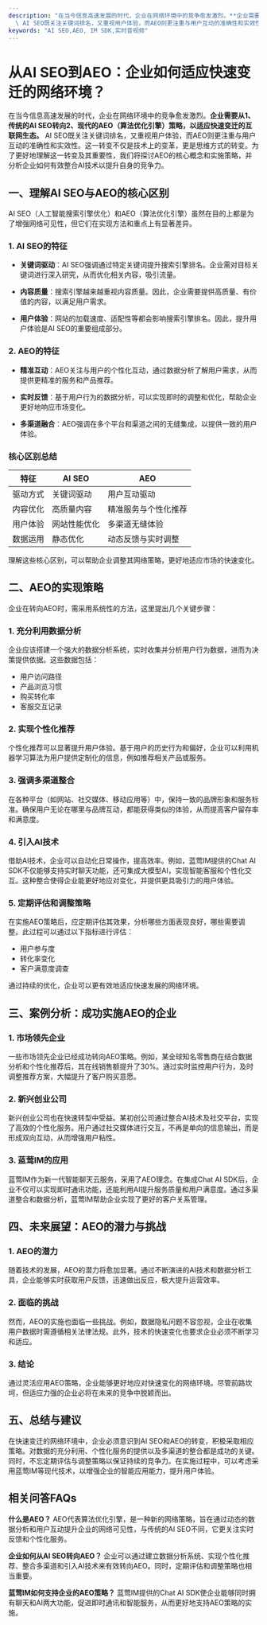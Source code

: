 ```yaml
---
description: "在当今信息高速发展的时代，企业在网络环境中的竞争愈发激烈。**企业需要从1、传统的AI SEO转向2、现代的AEO（算法优化引擎）策略，以适应快速变迁的互联网生态。**\
  \ AI SEO既关注关键词排名，又重视用户体验，而AEO则更注重与用户互动的准确性和实效性。这一转变不仅是技术上的变革，更是思维方式的转变。为了更好地理解这一转变及其重要性，我们将探讨AEO的核心概念和实施策略，并分析企业如何有效整合AI技术以提升自身的竞争力。"
keywords: "AI SEO,AEO, IM SDK,实时音视频"
---
```

# 从AI SEO到AEO：企业如何适应快速变迁的网络环境？

在当今信息高速发展的时代，企业在网络环境中的竞争愈发激烈。**企业需要从1、传统的AI SEO转向2、现代的AEO（算法优化引擎）策略，以适应快速变迁的互联网生态。** AI SEO既关注关键词排名，又重视用户体验，而AEO则更注重与用户互动的准确性和实效性。这一转变不仅是技术上的变革，更是思维方式的转变。为了更好地理解这一转变及其重要性，我们将探讨AEO的核心概念和实施策略，并分析企业如何有效整合AI技术以提升自身的竞争力。

## **一、理解AI SEO与AEO的核心区别**

AI SEO（人工智能搜索引擎优化）和AEO（算法优化引擎）虽然在目的上都是为了增强网络可见性，但它们在实现方法和重点上有显著差异。

### 1. AI SEO的特征

- **关键词驱动**：AI SEO强调通过特定关键词提升搜索引擎排名。企业需对目标关键词进行深入研究，从而优化相关内容，吸引流量。
  
- **内容质量**：搜索引擎越来越重视内容质量。因此，企业需要提供高质量、有价值的内容，以满足用户需求。

- **用户体验**：网站的加载速度、适配性等都会影响搜索引擎排名。因此，提升用户体验是AI SEO的重要组成部分。

### 2. AEO的特征

- **精准互动**：AEO关注与用户的个性化互动，通过数据分析了解用户需求，从而提供更精准的服务和产品推荐。

- **实时反馈**：基于用户行为的数据分析，可以实现即时的调整和优化，帮助企业更好地响应市场变化。

- **多渠道融合**：AEO强调在多个平台和渠道之间的无缝集成，以提供一致的用户体验。

### 核心区别总结

| 特征             | AI SEO                                     | AEO                             |
|------------------|--------------------------------------------|---------------------------------|
| 驱动方式         | 关键词驱动                                 | 用户互动驱动                   |
| 内容优化         | 高质量内容                                | 精准服务与个性化推荐           |
| 用户体验         | 网站性能优化                              | 多渠道无缝体验                 |
| 数据运用         | 静态优化                                  | 动态反馈与实时调整             |

理解这些核心区别，可以帮助企业调整其网络策略，更好地适应市场的快速变化。

## **二、AEO的实现策略**

企业在转向AEO时，需采用系统性的方法，这里提出几个关键步骤：

### 1. 充分利用数据分析

企业应该搭建一个强大的数据分析系统，实时收集并分析用户行为数据，进而为决策提供依据。这些数据包括：

- 用户访问路径
- 产品浏览习惯
- 购买转化率
- 客服交互记录

### 2. 实现个性化推荐

个性化推荐可以显著提升用户体验。基于用户的历史行为和偏好，企业可以利用机器学习算法为用户提供定制化的信息，例如推荐相关产品或服务。

### 3. 强调多渠道整合

在各种平台（如网站、社交媒体、移动应用等）中，保持一致的品牌形象和服务标准。确保用户无论在哪里与品牌互动，都能获得类似的体验，从而提高客户留存率和满意度。

### 4. 引入AI技术

借助AI技术，企业可以自动化日常操作，提高效率。例如，蓝莺IM提供的Chat AI SDK不仅能够支持实时聊天功能，还可集成大模型AI，实现智能客服和个性化交互。这种整合使得企业能更好地应对变化，并提供更具吸引力的用户体验。

### 5. 定期评估和调整策略

在实施AEO策略后，应定期评估其效果，分析哪些方面表现良好，哪些需要调整。此过程可以通过以下指标进行评估：

- 用户参与度
- 转化率变化
- 客户满意度调查

通过持续的优化，企业可以更有效地适应快速发展的网络环境。

## **三、案例分析：成功实施AEO的企业**

### 1. 市场领先企业

一些市场领先企业已经成功转向AEO策略。例如，某全球知名零售商在结合数据分析和个性化推荐后，其在线销售额提升了30%。通过实时监控用户行为，及时调整推荐方案，大幅提升了客户购买意愿。

### 2. 新兴创业公司

新兴创业公司也在快速转型中受益。某初创公司通过整合AI技术及社交平台，实现了高效的个性化服务。用户通过社交媒体进行交互，不再是单向的信息输出，而是形成双向互动，从而增强用户粘性。

### 3. 蓝莺IM的应用

蓝莺IM作为新一代智能聊天云服务，采用了AEO理念。在集成Chat AI SDK后，企业不仅可以实现即时通讯功能，还能利用AI提升服务质量和用户满意度。通过多渠道整合和数据分析，蓝莺IM帮助企业实现了更好的客户关系管理。

## **四、未来展望：AEO的潜力与挑战**

### 1. AEO的潜力

随着技术的发展，AEO的潜力将愈加显著。通过不断演进的AI技术和数据分析工具，企业能够实时获取用户反馈，迅速做出反应，极大提升运营效率。

### 2. 面临的挑战

然而，AEO的实施也面临一些挑战。例如，数据隐私问题不容忽视，企业在收集用户数据时需遵循相关法律法规。此外，技术的快速变化也要求企业必须不断学习和适应。

### 3. 结论

通过灵活应用AEO策略，企业能够更好地应对快速变化的网络环境。尽管前路坎坷，但适应力强的企业必将在未来的竞争中脱颖而出。

## **五、总结与建议**

在快速变迁的网络环境中，企业必须意识到AI SEO和AEO的转变，积极采取相应策略。对数据的充分利用、个性化服务的提供以及多渠道的整合都是成功的关键。同时，不忘定期评估与调整策略以保证持续的竞争力。在实施过程中，可以考虑采用蓝莺IM等现代技术，以增强企业的智能应用能力，提升用户体验。

## **相关问答FAQs**

**什么是AEO？**
AEO代表算法优化引擎，是一种新的网络策略，旨在通过动态的数据分析和用户互动提升企业的网络可见性，与传统的AI SEO不同，它更关注实时反馈和个性化服务。

**企业如何从AI SEO转向AEO？**
企业可以通过建立数据分析系统、实现个性化推荐、整合多渠道和引入AI技术来有效转向AEO。同时，定期评估和调整策略也相当重要。

**蓝莺IM如何支持企业的AEO策略？**
蓝莺IM提供的Chat AI SDK使企业能够同时拥有聊天和AI两大功能，促进即时通讯和智能服务，从而更好地支持AEO策略的实施。
